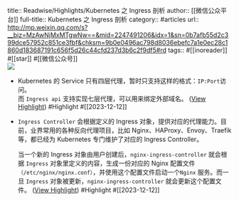 title:: Readwise/Highlights/Kubernetes 之 Ingress 剖析
author:: [[微信公众平台]]
full-title:: Kubernetes 之 Ingress 剖析
category:: #articles
url:: http://mp.weixin.qq.com/s?__biz=MzAwNjMxMTgwNw==&mid=2247491206&idx=1&sn=0b7afb55d2c399dce57952c851ce3fbf&chksm=9b0e0496ac798d8036ebefc7a1e0ec28c1860d183687191c656f5d26c44cfd237d3b6c2f9df5#rd
tags:: #[[inoreader]] #[[star]] #[[微信公众号]]  
![](http://mmbiz.qpic.cn/mmbiz_jpg/IgylNib7ZE2K5QjhrrxWG97rGp5XDWnxJibT6Uia12Bibp6t6K4GfKFM6Gm8FzMYS2bGay3wQDppKVD3nOiaWQ4Jib9g/0?wx_fmt=jpeg)
- Kubernetes 的 Service 只有四层代理，暂时只支持这样的格式：`IP:Port`访问。  
  而 `Ingress api` 支持实现七层代理，可以用来绑定外部域名。 ([View Highlight](https://read.readwise.io/read/01hhehcg834hrma6g78h4v22wv)) #Highlight #[[2023-12-12]]
- `Ingress Controller` 会根据定义的 Ingress 对象，提供对应的代理能力。目前，业界常用的各种反向代理项目，比如 Nginx、HAProxy、Envoy、Traefik 等，都已经为 Kubernetes 专门维护了对应的 Ingress Controller。
  
  当一个新的 Ingress 对象由用户创建后，`nginx-ingress-controller` 就会根据 `Ingress` 对象里定义的内容，生成一份对应的 Nginx 配置文件`（/etc/nginx/nginx.conf）`，并使用这个配置文件启动一个`Nginx` 服务。而一旦 `Ingress` 对象被更新，`nginx-ingress-controller` 就会更新这个配置文件。 ([View Highlight](https://read.readwise.io/read/01hhehddpfdkh2p9tfeffvhb8h)) #Highlight #[[2023-12-12]]